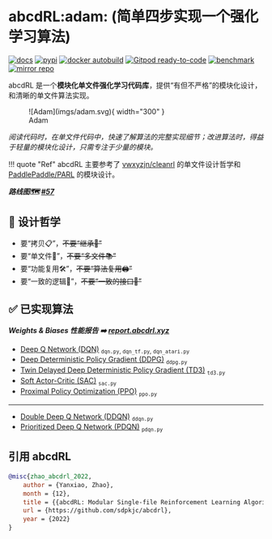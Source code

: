 # **abcdRL:adam:** (简单四步实现一个强化学习算法)

[![docs](https://img.shields.io/github/deployments/sdpkjc/abcdrl/Production?label=docs&logo=vercel)](https://docs.abcdrl.xyz/)
[![pypi](https://img.shields.io/pypi/v/abcdrl)](https://pypi.org/project/abcdrl)
[![docker autobuild](https://img.shields.io/docker/cloud/build/sdpkjc/abcdrl)](https://hub.docker.com/r/sdpkjc/abcdrl/)
[![Gitpod ready-to-code](https://img.shields.io/badge/Gitpod-ready--to--code-908a85?logo=gitpod)](https://gitpod.io/#https://github.com/sdpkjc/abcdrl)
[![benchmark](https://img.shields.io/badge/Weights%20&%20Biases-benchmark-FFBE00?logo=weightsandbiases)](https://report.abcdrl.xyz/)
[![mirror repo](https://img.shields.io/badge/Gitee-mirror%20repo-black?style=flat&labelColor=C71D23&logo=gitee)](https://gitee.com/sdpkjc/abcdrl/)

abcdRL 是一个**模块化单文件强化学习代码库**，提供“有但不严格”的模块化设计，和清晰的单文件算法实现。

<figure markdown>
  ![Adam](imgs/adam.svg){ width="300" }
  <figcaption>Adam</figcaption>
</figure>

*阅读代码时，在单文件代码中，快速了解算法的完整实现细节；改进算法时，得益于轻量的模块化设计，只需专注于少量的模块。*

!!! quote "Ref"
    abcdRL 主要参考了 [vwxyzjn/cleanrl](https://github.com/vwxyzjn/cleanrl/) 的单文件设计哲学和 [PaddlePaddle/PARL](https://github.com/PaddlePaddle/PARL/) 的模块设计。

***路线图🗺️ [#57](https://github.com/sdpkjc/abcdrl/issues/57)***

## 🗽 设计哲学

- 要“拷贝📋”，~~不要“继承🧬”~~
- 要“单文件📜”，~~不要“多文件📚”~~
- 要“功能复用🛠”，~~不要“算法复用🖨”~~
- 要“一致的逻辑🤖”，~~不要“一致的接口🔌”~~

## ✅ 已实现算法

***Weights & Biases 性能报告 ➡️ [report.abcdrl.xyz](https://report.abcdrl.xyz)***

- [Deep Q Network (DQN)](https://doi.org/10.1038/nature14236) <sub>`dqn.py`, `dqn_tf.py`, `dqn_atari.py`</sub>
- [Deep Deterministic Policy Gradient (DDPG)](http://arxiv.org/abs/1509.02971) <sub>`ddpg.py`</sub>
- [Twin Delayed Deep Deterministic Policy Gradient (TD3)](http://arxiv.org/abs/1802.09477) <sub>`td3.py`</sub>
- [Soft Actor-Critic (SAC)](http://arxiv.org/abs/1801.01290) <sub>`sac.py`</sub>
- [Proximal Policy Optimization (PPO)](http://arxiv.org/abs/1802.09477) <sub>`ppo.py`</sub>

---

- [Double Deep Q Network (DDQN)](http://arxiv.org/abs/1509.06461) <sub>`ddqn.py`</sub>
- [Prioritized Deep Q Network (PDQN)](http://arxiv.org/abs/1511.05952) <sub>`pdqn.py`</sub>

## 引用 abcdRL

```bibtex
@misc{zhao_abcdrl_2022,
    author = {Yanxiao, Zhao},
    month = {12},
    title = {{abcdRL: Modular Single-file Reinforcement Learning Algorithms Library}},
    url = {https://github.com/sdpkjc/abcdrl},
    year = {2022}
}
```
